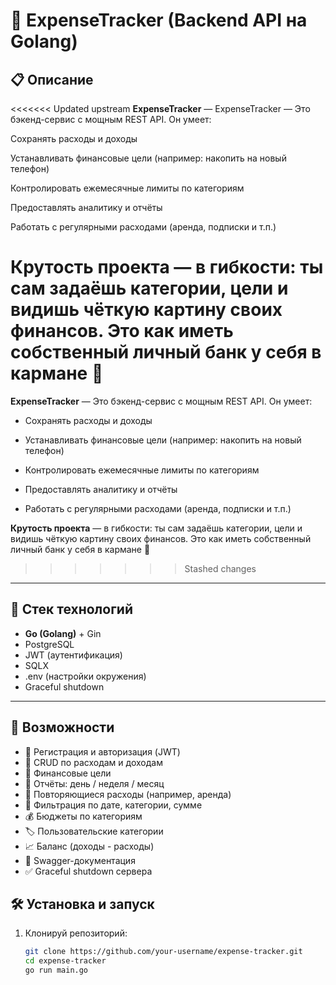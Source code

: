 # 💸 ExpenseTracker (Backend API на Golang)



## 📋 Описание

<<<<<<< Updated upstream
**ExpenseTracker** — ExpenseTracker — Это бэкенд-сервис с мощным REST API. Он умеет:

Сохранять расходы и доходы

Устанавливать финансовые цели (например: накопить на новый телефон)

Контролировать ежемесячные лимиты по категориям

Предоставлять аналитику и отчёты

Работать с регулярными расходами (аренда, подписки и т.п.)

Крутость проекта — в гибкости: ты сам задаёшь категории, цели и видишь чёткую картину своих финансов. Это как иметь собственный личный банк у себя в кармане 💸
=======
**ExpenseTracker** — Это бэкенд-сервис с мощным REST API. Он умеет:

- Сохранять расходы и доходы

- Устанавливать финансовые цели (например: накопить на новый телефон)

- Контролировать ежемесячные лимиты по категориям

- Предоставлять аналитику и отчёты

- Работать с регулярными расходами (аренда, подписки и т.п.)

**Крутость проекта** — в гибкости: ты сам задаёшь категории, цели и видишь чёткую картину своих финансов. Это как иметь собственный личный банк у себя в кармане 💸
>>>>>>> Stashed changes



---

## 🚀 Стек технологий

- **Go (Golang)** + Gin
- PostgreSQL
- JWT (аутентификация)
- SQLX
- .env (настройки окружения)
- Graceful shutdown

---


## 🚀 Возможности

- 🔐 Регистрация и авторизация (JWT)
- 💸 CRUD по расходам и доходам
- 🎯 Финансовые цели
- 🧾 Отчёты: день / неделя / месяц
- 📅 Повторяющиеся расходы (например, аренда)
- 📂 Фильтрация по дате, категории, сумме
- 💰 Бюджеты по категориям
- 🏷️ Пользовательские категории
- 📈 Баланс (доходы - расходы)
- 🔄 Swagger-документация
- ✅ Graceful shutdown сервера


## 🛠 Установка и запуск

1. Клонируй репозиторий:
   ```bash
   git clone https://github.com/your-username/expense-tracker.git
   cd expense-tracker
   go run main.go
   ```
